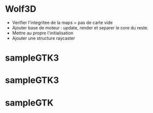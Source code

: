 # Wolf3D

* Verifier l'integritee de la maps = pas de carte vide
* Ajouter base de moteur : update, render et separer le core du reste.
* Mettre au propre l'initialisation
* Ajouter une structure raycaster
# sampleGTK3
# sampleGTK3
# sampleGTK
